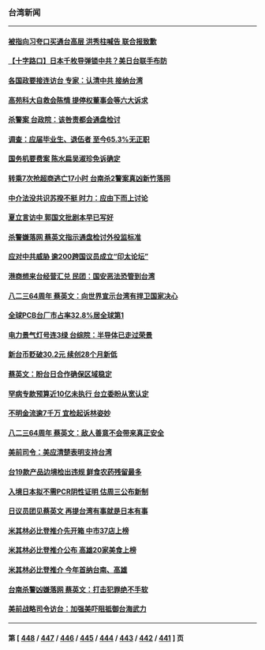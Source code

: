 ### 台湾新闻
---
#### [被指向习夸口买通台高层 洪秀柱喊告 联合报致歉](../../pages/ncid1349361/n13808657.md) 
#### [【十字路口】日本千枚导弹锁中共？美日台联手布防](../../pages/ncid1349361/n13808462.md) 
#### [各国政要接连访台 专家：认清中共 接纳台湾](../../pages/ncid1349361/n13807965.md) 
#### [高苑科大自救会陈情 提停权董事会等六大诉求](../../pages/ncid1349361/n13808496.md) 
#### [杀警案 台政院：该咎责都会通盘检讨](../../pages/ncid1349361/n13808507.md) 
#### [调查：应届毕业生、退伍者 至今65.3%无正职](../../pages/ncid1349361/n13808498.md) 
#### [国务机要费案 陈水扁吴淑珍免诉确定](../../pages/ncid1349361/n13808510.md) 
#### [转乘7次抢超商逃亡17小时 台南杀2警案真凶新竹落网](../../pages/ncid1349361/n13808518.md) 
#### [中介法没共识苏揆不挺 时力：应由下而上讨论](../../pages/ncid1349361/n13808522.md) 
#### [夏立言访中 郭国文批剧本早已写好](../../pages/ncid1349361/n13808517.md) 
#### [杀警嫌落网 蔡英文指示通盘检讨外役监标准](../../pages/ncid1349361/n13808513.md) 
#### [应对中共威胁 逾200跨国议员成立“印太论坛”](../../pages/ncid1349361/n13808417.md) 
#### [港商想来台经营汇兑 民团：国安恶法恐管到台湾](../../pages/ncid1349361/n13808489.md) 
#### [八二三64周年 蔡英文：向世界宣示台湾有捍卫国家决心](../../pages/ncid1349361/n13808418.md) 
#### [全球PCB台厂市占率32.8%居全球第1](../../pages/ncid1349361/n13808435.md) 
#### [电力景气灯号连3绿 台综院：半导体已走过荣景](../../pages/ncid1349361/n13808424.md) 
#### [新台币贬破30.2元 续创28个月新低](../../pages/ncid1349361/n13808428.md) 
#### [蔡英文：盼台日合作确保区域稳定](../../pages/ncid1349361/n13808350.md) 
#### [罕病专款预算近10亿未执行 台立委盼从宽认定](../../pages/ncid1349361/n13808411.md) 
#### [不明金流逾7千万 宜检起诉林姿妙](../../pages/ncid1349361/n13808409.md) 
#### [八二三64周年 蔡英文：敌人善意不会带来真正安全](../../pages/ncid1349361/n13808407.md) 
#### [美前司令：美应清楚表明支持台湾](../../pages/ncid1349361/n13808364.md) 
#### [台19款产品边境检出违规 鲜食农药残留最多](../../pages/ncid1349361/n13808396.md) 
#### [入境日本拟不需PCR阴性证明 估周三公布新制](../../pages/ncid1349361/n13808392.md) 
#### [日议员团见蔡英文 再提台湾有事就是日本有事](../../pages/ncid1349361/n13808307.md) 
#### [米其林必比登推介先开箱 中市37店上榜](../../pages/ncid1349361/n13808289.md) 
#### [米其林必比登推介公布 高雄20家美食上榜](../../pages/ncid1349361/n13808259.md) 
#### [米其林必比登推介 今年首纳台南、高雄](../../pages/ncid1349361/n13808122.md) 
#### [台南杀警凶嫌落网 蔡英文：打击犯罪绝不手软](../../pages/ncid1349361/n13808196.md) 
#### [美前战略司令访台：加强美吓阻抵御台海武力](../../pages/ncid1349361/n13808240.md) 

---
#### 第 [ [448](./448.md) / [447](./447.md) / [446](./446.md) / [445](./445.md) / [444](./444.md) / [443](./443.md) / [442](./442.md) / [441](./441.md) ] 页
